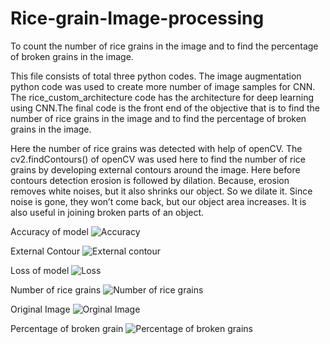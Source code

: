 # Rice-grain-Image-processing
To count the number of rice grains in the image and to find the percentage of broken grains in the image.


This file consists of total three python codes. The image augmentation python code was used to create more number of image samples for CNN. The rice_custom_architecture code has the architecture for deep learning using CNN.The final code is the front end of the objective that is to find the number of rice grains in the image and to find the percentage of broken grains in the image.

Here the number of rice grains was detected with help of openCV. The cv2.findContours() of openCV was used here to find the number of rice grains by developing external contours around the image. Here before contours detection erosion is followed by dilation. Because, erosion removes white noises, but it also shrinks our object. So we dilate it. Since noise is gone, they won’t come back, but our object area increases. It is also useful in joining broken parts of an object.

Accuracy of model
![Accuracy](https://user-images.githubusercontent.com/83361041/117564074-ca10a100-b0c7-11eb-9cf0-da62f1c6b879.png)

External Contour
![External contour](https://user-images.githubusercontent.com/83361041/117564076-cb41ce00-b0c7-11eb-8798-c81079604122.png)
 
Loss of model 
![Loss](https://user-images.githubusercontent.com/83361041/117564077-cbda6480-b0c7-11eb-9232-7694ea1cfa6e.png)

Number of rice grains
![Number of rice grains](https://user-images.githubusercontent.com/83361041/117564078-cbda6480-b0c7-11eb-8bd6-b2dd07189599.png)

Original Image
![Orginal Image](https://user-images.githubusercontent.com/83361041/117564080-cc72fb00-b0c7-11eb-8586-77904162bc9b.png)

Percentage of broken grain
![Percentage of broken grains](https://user-images.githubusercontent.com/83361041/117564081-cd0b9180-b0c7-11eb-8315-4dc3b52cf9c2.png)






